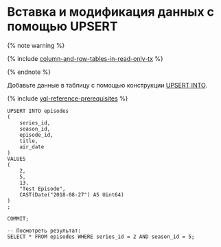 # Вставка и модификация данных с помощью UPSERT

{% note warning %}

{% include [column-and-row-tables-in-read-only-tx](../../concepts/_includes/limitation-column-row-in-read-only-tx.md) %}

{% endnote %}

Добавьте данные в таблицу с помощью конструкции [UPSERT INTO](../../yql/reference/syntax/upsert_into.md).

{% include [yql-reference-prerequisites](_includes/yql_tutorial_prerequisites.md) %}

```yql
UPSERT INTO episodes
(
    series_id,
    season_id,
    episode_id,
    title,
    air_date
)
VALUES
(
    2,
    5,
    13,
    "Test Episode",
    CAST(Date("2018-08-27") AS Uint64)
)
;

COMMIT;

-- Посмотреть результат:
SELECT * FROM episodes WHERE series_id = 2 AND season_id = 5;
```
